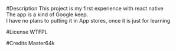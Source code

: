 #Description
This project is my first experience with react native  
The app is a kind of Google keep.  
I have no plans to putting it in App stores, once it is just for learning  

#License
WTFPL

#Credits
Master64k